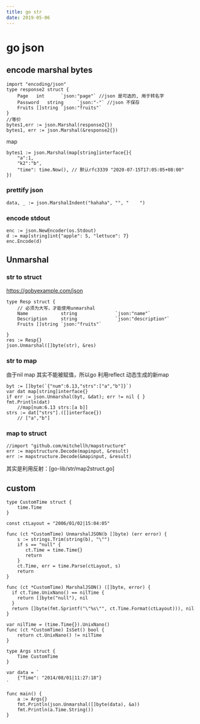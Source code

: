 ```yaml
---
title: go str
date: 2019-05-06
---
```

# go json

## encode marshal bytes

    import "encoding/json"
    type response2 struct {
        Page   int      `json:"page"` //json 是可选的, 用于转名字
        Password   string     `json:"-"` //json 不保存
        Fruits []string `json:"fruits"`
    }
    //等价
    bytes1,err := json.Marshal(response2{})
    bytes1, err := json.Marshal(&response2{})

map

    bytes1 := json.Marshal(map[string]interface{}{
        "a":1,
        "k2":"b",
        "time": time.Now(), // 默认rfc3339 "2020-07-15T17:05:05+08:00"
    })

### prettify json
    data, _ := json.MarshalIndent("hahaha", "", "    ")

### encode stdout
    enc := json.NewEncoder(os.Stdout)
    d := map[string]int{"apple": 5, "lettuce": 7}
    enc.Encode(d)

## Unmarshal
### str to struct
https://gobyexample.com/json

    type Resp struct {
        // 必须为大写，才能使用unmarshal
        Name            string              `json:"name"`
        Description     string              `json:"description"`
        Fruits []string `json:"fruits"`

    }
    res := Resp{}
    json.Unmarshal([]byte(str), &res)

### str to map 
由于nil map 其实不能被赋值，所以go 利用reflect 动态生成的新map

    byt := []byte(`{"num":6.13,"strs":["a","b"]}`)
    var dat map[string]interface{}
    if err := json.Unmarshal(byt, &dat); err != nil { }
    fmt.Println(dat)    
        //map[num:6.13 strs:[a b]]
    strs := dat["strs"].([]interface{})
        // ["a","b"]

### map to struct
    //import "github.com/mitchellh/mapstructure"
	err := mapstructure.Decode(mapinput, &result)
	err := mapstructure.Decode(&mapinput, &result)

其实是利用反射：[go-lib/str/map2struct.go]

## custom

    type CustomTime struct {
        time.Time
    }
    
    const ctLayout = "2006/01/02|15:04:05"
    
    func (ct *CustomTime) UnmarshalJSON(b []byte) (err error) {
        s := strings.Trim(string(b), "\"")
        if s == "null" {
           ct.Time = time.Time{}
           return
        }
        ct.Time, err = time.Parse(ctLayout, s)
        return
    }
    
    func (ct *CustomTime) MarshalJSON() ([]byte, error) {
      if ct.Time.UnixNano() == nilTime {
        return []byte("null"), nil
      }
      return []byte(fmt.Sprintf("\"%s\"", ct.Time.Format(ctLayout))), nil
    }
    
    var nilTime = (time.Time{}).UnixNano()
    func (ct *CustomTime) IsSet() bool {
        return ct.UnixNano() != nilTime
    }
    
    type Args struct {
        Time CustomTime
    }
    
    var data = `
        {"Time": "2014/08/01|11:27:18"}
    `
    
    func main() {
        a := Args{}
        fmt.Println(json.Unmarshal([]byte(data), &a))
        fmt.Println(a.Time.String())
    }
